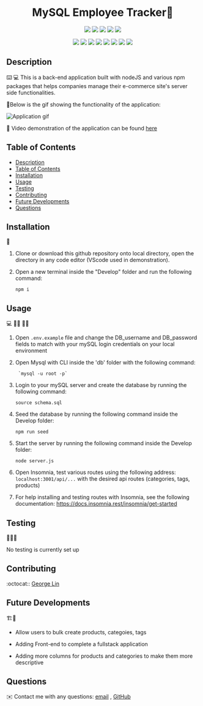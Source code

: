 <h1 align="center">MySQL Employee Tracker👋</h1>
  
<p align="center">
    <img src="https://img.shields.io/github/repo-size/lingeorge88/E-commerce_ORM" />
    <img src="https://img.shields.io/github/languages/top/lingeorge88/E-commerce_ORM"  />
    <img src="https://img.shields.io/github/issues/lingeorge88/SQL_EmployeeTracker" />
    <img src="https://img.shields.io/github/last-commit/lingeorge88/E-commerce_ORM" >
    <a href="https://github.com/jpd61"><img src="https://img.shields.io/github/followers/lingeorge88?style=social" target="_blank" /></a>
</p>
  
<p align="center">
    <img src="https://img.shields.io/badge/Javascript-yellow" />
    <img src="https://img.shields.io/badge/expressJS-blue"  />
    <img src="https://img.shields.io/badge/-node.js-green" />
    <img src="https://img.shields.io/badge/-inquirer-red" >
    <img src="https://img.shields.io/badge/-mysql2-lightgrey" />
    <img src="https://img.shields.io/badge/-json-orange" />
    <img src="https://img.shields.io/badge/mySQL-blue"  />
    <img src="https://img.shields.io/badge/Insomnia-purple" />
</p>
   
## Description

⌨️ 💻 This is a back-end application built with nodeJS and various npm packages that helps companies manage their e-commerce site's server side functionalities.

  
📼Below is the gif showing the functionality of the application:
  
![Application gif](./Assets/rom_demo.gif)
  
🎥 Video demonstration of the application can be found [here](https://youtu.be/3iralJPjqCE)  
  
  
## Table of Contents
- [Description](#description)
- [Table of Contents](#table-of-contents)
- [Installation](#installation)
- [Usage](#usage)
- [Testing](#testing)
- [Contributing](#contributing)
- [Future Developments](#future-developments)
- [Questions](#questions)

## Installation
💾   

1. Clone or download this github repository onto local directory, open the directory in any code editor (VScode used in demonstration).

2. Open a new terminal inside the "Develop" folder and run the following command: 

    `npm i`
  
  
## Usage
💻   👨‍🔧  👩‍🔧

1. Open `.env.example` file and change the DB_username and DB_password fields to match with your mySQL login credentials on your local environment

2. Open Mysql with CLI inside the 'db' folder with the following command:

        `mysql -u root -p`

3. Login to your mySQL server and create the database by running the following command: 

    `source schema.sql`

4. Seed the database by running the following command inside the Develop folder:

    `npm run seed`

5. Start the server by running the following command inside the Develop folder:
  
    `node server.js`

6. Open Insomnia, test various routes using the following address:
`localhost:3001/api/...` with the desired api routes (categories, tags, products) 
7. For help installing and testing routes with Insomnia, see the following documentation: https://docs.insomnia.rest/insomnia/get-started

## Testing
🧪👨‍💻

No testing is currently set up

## Contributing
:octocat:: [George Lin](https://github.com/lingeorge88)

## Future Developments
🏗️🚧
- Allow users to bulk create products, categoies, tags

- Adding Front-end to complete a fullstack application

- Adding more columns for products and categories to make them more descriptive 


## Questions
✉️ Contact me with any questions: [email](mailto:lingeorge04@gmail.com) , [GitHub](https://github.com/lingeorge88)<br />
